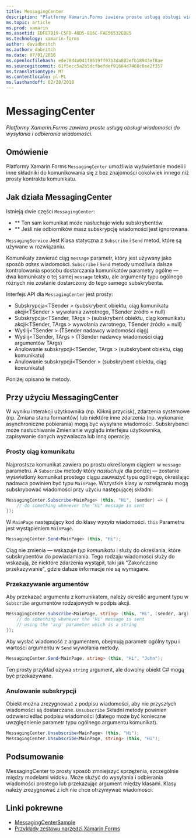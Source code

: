 ```yaml
---
title: MessagingCenter
description: "Platformy Xamarin.Forms zawiera proste usługą obsługi wiadomości do wysyłania i odbierania wiadomości."
ms.topic: article
ms.prod: xamarin
ms.assetid: EDFE7B19-C5FD-40D5-816C-FAE56532E885
ms.technology: xamarin-forms
author: davidbritch
ms.author: dabritch
ms.date: 07/01/2016
ms.openlocfilehash: ede78d4a041f8619ff97b3da802efb18943ef8ae
ms.sourcegitcommit: 61f5ecc5a2b5dcfbefdef91664d7460c0ee2f357
ms.translationtype: MT
ms.contentlocale: pl-PL
ms.lasthandoff: 02/28/2018
---
```

# <a name="messagingcenter"></a>MessagingCenter

_Platformy Xamarin.Forms zawiera proste usługą obsługi wiadomości do wysyłania i odbierania wiadomości._

<a name="Overview" />

## <a name="overview"></a>Omówienie

Platformy Xamarin.Forms `MessagingCenter` umożliwia wyświetlanie modeli i inne składniki do komunikowania się z bez znajomości cokolwiek innego niż prosty kontraktu komunikatu.

<a name="How_the_MessagingCenter_Works" />

## <a name="how-the-messagingcenter-works"></a>Jak działa MessagingCenter

Istnieją dwie części `MessagingCenter`:

-  ** Ten sam komunikat może nasłuchuje wielu subskrybentów.
-  ** Jeśli nie odbiorników masz subskrypcję wiadomości jest ignorowana.


`MessagingService` Jest Klasa statyczna z `Subscribe` i `Send` metod, które są używane w rozwiązaniu.

Komunikaty zawierać ciąg `message` parametr, który jest używany jako sposób *adres* wiadomości. `Subscribe` i `Send` metody umożliwia dalsze kontrolowania sposobu dostarczania komunikatów parametry ogólne — dwa komunikaty o tej samej `message` tekstu, ale argumenty typu ogólnego różnych nie zostanie dostarczony do tego samego subskrybenta.

Interfejs API dla `MessagingCenter` jest prosty:

-  Subskrypcja&lt;TSender > (subskrybent obiektu, ciąg komunikatu akcji&lt;TSender > wywołania zwrotnego, TSender źródło = null)
-  Subskrypcja&lt;TSender, TArgs > (subskrybent obiektu, ciąg komunikatu akcji&lt;TSender, TArgs > wywołania zwrotnego, TSender źródło = null)
-  Wyślij&lt;TSender > (TSender nadawcy wiadomości ciąg)
-  Wyślij&lt;TSender, TArgs > (TSender nadawcy wiadomości ciąg argumentów TArgs)
-  Anulowanie subskrypcji&lt;TSender, TArgs > (subskrybent obiektu, ciąg komunikatu)
-  Anulowanie subskrypcji&lt;TSender > (subskrybent obiektu, ciąg komunikatu)


Poniżej opisano te metody.

<a name="Using_the_MessagingCenter" />

## <a name="using-the-messagingcenter"></a>Przy użyciu MessagingCenter

W wyniku interakcji użytkownika (np. Kliknij przycisk), zdarzenia systemowe (np. Zmiana stanu formantów) lub niektóre inne zdarzenia (np. wykonanie asynchroniczne pobierania) mogą być wysyłane wiadomości. Subskrybenci może nasłuchiwanie Zmienianie wyglądu interfejsu użytkownika, zapisywanie danych wyzwalacza lub inną operację.

### <a name="simple-string-message"></a>Prosty ciąg komunikatu

Najprostsza komunikat zawiera po prostu określonym ciągiem w `message` parametru. A `Subscribe` metody który *nasłuchuje* dla poniżej — zostanie wyświetlony komunikat prostego ciągu zauważyć typu ogólnego, określając nadawca powinien być typu `MainPage`. Wszystkie klasy w rozwiązaniu mogą subskrybować wiadomości przy użyciu następującej składni:

```csharp
MessagingCenter.Subscribe<MainPage> (this, "Hi", (sender) => {
    // do something whenever the "Hi" message is sent
});
```

W `MainPage` następujący kod do klasy *wysyła* wiadomości. `this` Parametru jest wystąpieniem `MainPage`.

```csharp
MessagingCenter.Send<MainPage> (this, "Hi");
```

Ciąg nie zmienia — wskazuje *typ komunikatu* i służy do określania, które subskrybentów do powiadamiania. Tego rodzaju wiadomości służy do wskazują, że niektóre zdarzenia wystąpił, taki jak "Zakończono przekazywanie", gdzie dalsze informacje nie są wymagane.

### <a name="passing-an-argument"></a>Przekazywanie argumentów

Aby przekazać argumentu z komunikatem, należy określić argument typu w `Subscribe` argumentów rodzajowych w podpis akcji.

```csharp
MessagingCenter.Subscribe<MainPage, string> (this, "Hi", (sender, arg) => {
    // do something whenever the "Hi" message is sent
    // using the 'arg' parameter which is a string
});
```

Aby wysłać wiadomość z argumentem, obejmują parametr ogólny typu i wartości argumentu w `Send` wywołania metody.

```csharp
MessagingCenter.Send<MainPage, string> (this, "Hi", "John");
```

Ten prosty przykład używa `string` argument, ale dowolny obiekt C# mogą być przekazywane.

### <a name="unsubscribe"></a>Anulowanie subskrypcji

Obiekt można zrezygnować z podpisu wiadomości, aby nie przyszłych wiadomości są dostarczane. `Unsubscribe` Składni metody powinien odzwierciedlać podpisu wiadomości (dlatego może być konieczne uwzględnienie parametr typu ogólnego argumentu komunikat).

```csharp
MessagingCenter.Unsubscribe<MainPage> (this, "Hi");
MessagingCenter.Unsubscribe<MainPage, string> (this, "Hi");
```

<a name="Summary" />

## <a name="summary"></a>Podsumowanie

MessagingCenter to prosty sposób zmniejszyć sprzężenia, szczególnie między modelami widoku. Może służyć do wysyłania i odbierania wiadomości prostego lub przekazując argument między klasami. Klasy należy zrezygnować z ich nie chce otrzymywać wiadomości.


## <a name="related-links"></a>Linki pokrewne

- [MessagingCenterSample](https://developer.xamarin.com/samples/UsingMessagingCenter)
- [Przykłady zestawu narzędzi Xamarin.Forms](https://github.com/xamarin/xamarin-forms-samples)
